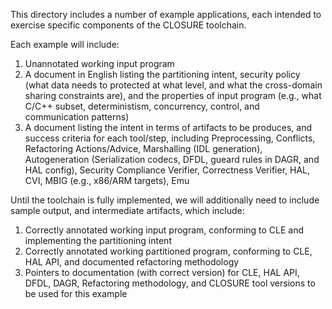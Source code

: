 This directory includes a number of example applications, each intended to
exercise specific components of the CLOSURE toolchain.

Each example will include:
  1. Unannotated working input program 
  2. A document in English listing the partitioning intent, security policy 
     (what data needs to protected at what level, and what the cross-domain 
      sharing constraints are), and the properties of input program (e.g., 
      what C/C++ subset, deterministism, concurrency, control, and communication
      patterns)
  3. A document listing the intent in terms of artifacts to be produces, 
     and success criteria for each tool/step, including Preprocessing,
     Conflicts, Refactoring Actions/Advice, Marshalling (IDL generation),
     Autogeneration (Serialization codecs, DFDL, gueard rules in DAGR, and HAL
     config), Security Compliance Verifier, Correctness Verifier, HAL, CVI, MBIG
     (e.g., x86/ARM targets), Emu
  
Until the toolchain is fully implemented, we will additionally need to include
sample output, and intermediate artifacts, which include:
  1. Correctly annotated working input program, conforming to CLE and 
     implementing the partitioning intent
  2. Correctly annotated working partitioned program, conforming to CLE, 
     HAL API, and documented refactoring methodology
  3. Pointers to documentation (with correct version) for CLE, HAL API, 
     DFDL, DAGR, Refactoring methodology, and CLOSURE tool versions to 
     be used for this example

